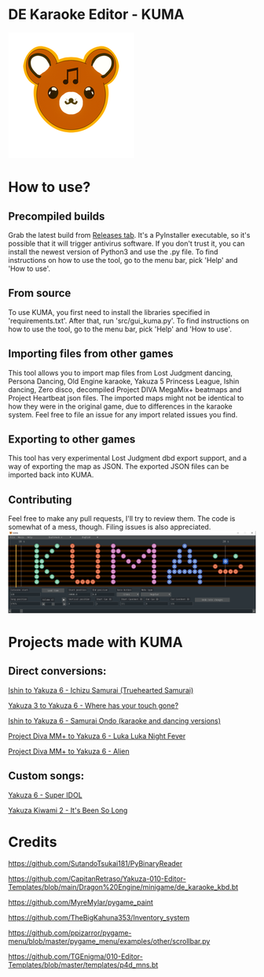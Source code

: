 # DE Karaoke Editor - KUMA

![KUMA](/media/slightly_smaller_icon.png)

# How to use?
## Precompiled builds
Grab the latest build from [Releases tab](https://github.com/Timo654/kuma/releases/tag/latest).
It's a PyInstaller executable, so it's possible that it will trigger antivirus software. If you don't trust it, you can install the newest version of Python3 and use the .py file.
To find instructions on how to use the tool, go to the menu bar, pick 'Help' and 'How to use'.

## From source
To use KUMA, you first need to install the libraries specified in 'requirements.txt'.
After that, run 'src/gui_kuma.py'. 
To find instructions on how to use the tool, go to the menu bar, pick 'Help' and 'How to use'.

## Importing files from other games
This tool allows you to import map files from Lost Judgment dancing, Persona Dancing, Old Engine karaoke, Yakuza 5 Princess League, Ishin dancing, Zero disco, decompiled Project DIVA MegaMix+ beatmaps and Project Heartbeat json files.
The imported maps might not be identical to how they were in the original game, due to differences in the karaoke system. Feel free to file an issue for any import related issues you find. 

## Exporting to other games
This tool has very experimental Lost Judgment dbd export support, and a way of exporting the map as JSON. 
The exported JSON files can be imported back into KUMA. 

## Contributing
Feel free to make any pull requests, I'll try to review them. The code is somewhat of a mess, though. Filing issues is also appreciated.
![Screenshot of the GUI](/media/kuma.png)

# Projects made with KUMA
## Direct conversions: 
[Ishin to Yakuza 6 - Ichizu Samurai (Truehearted Samurai)](https://youtu.be/AXrlM-2TeTo)

[Yakuza 3 to Yakuza 6 - Where has your touch gone?](https://youtu.be/7SyUNTqpZS0)

[Ishin to Yakuza 6 - Samurai Ondo (karaoke and dancing versions)](https://youtu.be/5RiluduNMDE)

[Project Diva MM+ to Yakuza 6 - Luka Luka Night Fever](https://youtu.be/ziLf6_a8WGo)

[Project Diva MM+ to Yakuza 6 - Alien](https://youtu.be/mcAYE2x9-u4)

## Custom songs: 
[Yakuza 6 - Super IDOL](https://youtu.be/3URXJM1HOUs)

[Yakuza Kiwami 2 - It's Been So Long](https://youtu.be/se_ikfHazQI)

# Credits
https://github.com/SutandoTsukai181/PyBinaryReader

https://github.com/CapitanRetraso/Yakuza-010-Editor-Templates/blob/main/Dragon%20Engine/minigame/de_karaoke_kbd.bt

https://github.com/MyreMylar/pygame_paint

https://github.com/TheBigKahuna353/Inventory_system

https://github.com/ppizarror/pygame-menu/blob/master/pygame_menu/examples/other/scrollbar.py

https://github.com/TGEnigma/010-Editor-Templates/blob/master/templates/p4d_mns.bt
